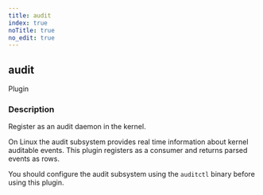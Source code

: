```yaml
---
title: audit
index: true
noTitle: true
no_edit: true
---
```




<div class="vql_item"></div>


## audit
<span class='vql_type pull-right page-header'>Plugin</span>


### Description

Register as an audit daemon in the kernel.

On Linux the audit subsystem provides real time information about
kernel auditable events. This plugin registers as a consumer and
returns parsed events as rows.

You should configure the audit subsystem using the `auditctl`
binary before using this plugin.


